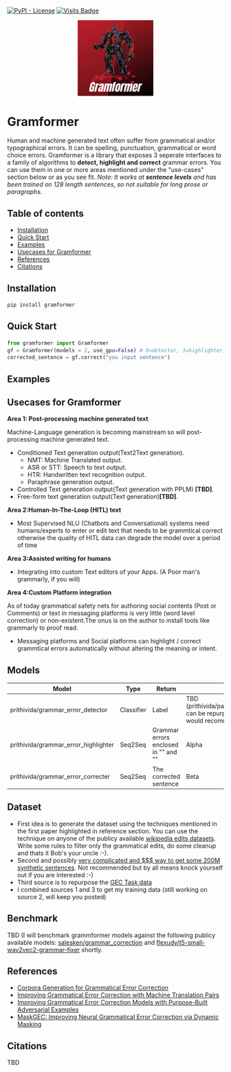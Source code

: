 [![PyPI - License](https://img.shields.io/hexpm/l/plug)](https://github.com/PrithivirajDamodaran/Gramformer/blob/main/LICENSE)
[![Visits Badge](https://badges.pufler.dev/visits/PrithivirajDamodaran/Parrot_Paraphraser)](https://badges.pufler.dev)

<p align="center">
    <img src="images/GLogo.png" width="35%" height="35%"/>
</p>

# Gramformer
Human and machine generated text often suffer from grammatical and/or typographical errors. It can be spelling, punctuation, grammatical or word choice errors. Gramformer is a library that exposes 3 seperate interfaces to a family of algorithms to **detect, highlight and correct** grammar errors. You can use them in one or more areas mentioned under the "use-cases" section below or as you see fit. *Note: It works at **sentence levels** and has been trained on 128 length sentences, so not suitable for long prose or paragraphs.*

## Table of contents
- [Installation](#installation)
- [Quick Start](#quick-start)
- [Examples](#examples)
- [Usecases for Gramformer](#usecases-for-gramformer)
- [References](#references)
- [Citations](#citations)

## Installation
```python
pip install gramformer
```
## Quick Start
```python
from gramformer import Gramformer
gf = Gramformer(models = 2, use_gpu=False) # 0=detector, 1=highlighter, 2=corrector, 3=all 
corrected_sentence = gf.correct("you input sentence")
```

## Examples

## Usecases for Gramformer

**Area 1: Post-processing machine generated text**

Machine-Language generation is becoming mainstream so will post-processing machine generated text.

- Conditioned Text generation output(Text2Text generation).
    - NMT: Machine Translated output.
    - ASR or STT: Speech to text output.
    - HTR: Handwritten text recognition output.
    - Paraphrase generation output.
- Controlled Text generation output(Text generation with PPLM) **[TBD]**.
- Free-form text generation output(Text generation)**[TBD]**.

    
**Area 2:Human-In-The-Loop (HITL) text**
<ul>
    <li>Most Supervised NLU (Chatbots and Conversational) systems need humans/experts to enter or edit text that needs to be grammtical correct otherwise the quality of HITL data can degrade the model over a period of time </li>
</ul>    
    
**Area 3:Assisted writing for humans**
<ul>
    <li>Integrating into custom Text editors of your Apps. (A Poor man's grammarly, if you will) </li>
</ul>    

**Area 4:Custom Platform integration**

As of today grammatical safety nets for authoring social contents (Post or Comments) or text in messaging platforms is very little (word level correction) or non-existent.The onus is on the author to install tools like grammarly to proof read. 

- Messaging platforms and Social platforms can highlight / correct grammtical errors automatically without altering the meaning or intent.



## Models

|      Model          |Type                          |Return                         |status|
|----------------|-------------------------------|-----------------------------|-----------------------------|
|prithivida/grammar_error_detector |Classifier |Label                             |TBD (prithivida/parrot_fluency_on_BERT can be repurposed here, but I would recommend you wait :-))|
|prithivida/grammar_error_highlighter|Seq2Seq    |Grammar errors enclosed in "<e>" and "</e>" |Alpha |
|prithivida/grammar_error_correcter  |Seq2Seq    |The corrected sentence              |Beta|


## Dataset
- First idea is to generate the dataset using the techniques mentioned in the first paper highlighted in reference section. You can use the technique on anyone of the publicy available [wikipedia edits datasets](https://snap.stanford.edu/data/wiki-meta.html#:~:text=Dataset%20information,Parsed%20Wikipedia%20edit%20history). Write some rules to filter only the grammatical edits, do some cleanup and thats it Bob's your uncle :-).
- Second and possibly [very complicated and $$$ way to get some 200M synthetic sentences](https://github.com/google-research-datasets/C4_200M-synthetic-dataset-for-grammatical-error-correction). Not recommended but by all means knock yourself out if you are interested :-)
- Third source is to repurpose the [GEC Task data](https://www.cl.cam.ac.uk/research/nl/bea2019st/)
- I combined sources 1 and 3 to get my training data (still working on source 2, will keep you posted)

## Benchmark
TBD (I will benchmark grammformer models against the following publicy available models: [salesken/grammar_correction](https://huggingface.co/salesken/grammar_correction) and [flexudy/t5-small-wav2vec2-grammar-fixer](flexudy/t5-small-wav2vec2-grammar-fixer) shortly.


## References

- [Corpora Generation for Grammatical Error Correction](https://www.aclweb.org/anthology/N19-1333.pdf)
- [Improving Grammatical Error Correction with Machine Translation Pairs](https://www.aclweb.org/anthology/2020.findings-emnlp.30.pdf)
- [Improving Grammatical Error Correction Models with Purpose-Built Adversarial Examples](https://www.aclweb.org/anthology/2020.emnlp-main.228.pdf) 
- [MaskGEC: Improving Neural Grammatical Error Correction via Dynamic Masking](https://aaai.org/ojs/index.php/AAAI/article/view/5476#:~:text=By%20adding%20random%20masks%20to,correction%20model%20without%20additional%20data.) 

## Citations
TBD


